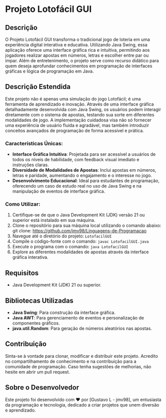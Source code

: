 # Projeto Lotofácil GUI

## Descrição
O Projeto Lotofácil GUI transforma o tradicional jogo de loteria em uma experiência digital interativa e educativa. Utilizando Java Swing, essa aplicação oferece uma interface gráfica rica e intuitiva, permitindo aos jogadores realizar apostas em números, letras e escolher entre par ou ímpar. Além de entretenimento, o projeto serve como recurso didático para quem deseja aprofundar conhecimentos em programação de interfaces gráficas e lógica de programação em Java.

## Descrição Estendida
Este projeto não é apenas uma simulação do jogo Lotofácil; é uma ferramenta de aprendizado e inovação. Através de uma interface gráfica detalhadamente desenvolvida com Java Swing, os usuários podem interagir diretamente com o sistema de apostas, testando sua sorte em diferentes modalidades de jogo. A implementação cuidadosa visa não só fornecer uma experiência de usuário fluida e agradável, mas também introduzir conceitos avançados de programação de forma acessível e prática.

### Características Únicas:
- **Interface Gráfica Intuitiva**: Projetada para ser acessível a usuários de todos os níveis de habilidade, com feedback visual imediato e instruções claras.
- **Diversidade de Modalidades de Apostas**: Inclui apostas em números, letras e paridade, aumentando o engajamento e o interesse no jogo.
- **Desenvolvimento Educacional**: Ideal para estudantes de programação, oferecendo um caso de estudo real no uso de Java Swing e na manipulação de eventos de interface gráfica.

### Como Utilizar:
1. Certifique-se de que o Java Development Kit (JDK) versão 21 ou superior está instalado em sua máquina.
2. Clone o repositório para sua máquina local utilizando o comando abaixo: <br>
git clone: https://github.com/jmv98/Linguagens-de-Programacao
4. Navegue até o diretório do projeto: `LotofacilGUI`
5. Compile o código-fonte com o comando: `javac LotofacilGUI.java`
6. Execute o programa com o comando: `java LotofacilGUI`
7. Explore as diferentes modalidades de apostas através da interface gráfica interativa.

## Requisitos
- Java Development Kit (JDK) 21 ou superior.

## Bibliotecas Utilizadas
- **Java Swing**: Para construção da interface gráfica.
- **Java AWT**: Para gerenciamento de eventos e personalização de componentes gráficos.
- **java.util.Random**: Para geração de números aleatórios nas apostas.

## Contribuição
Sinta-se à vontade para clonar, modificar e distribuir este projeto. Acredito no compartilhamento de conhecimento e na contribuição para a comunidade de programação. Caso tenha sugestões de melhorias, não hesite em abrir um pull request.

## Sobre o Desenvolvedor
Este projeto foi desenvolvido com ❤️ por [Gustavo L - jmv98], um entusiasta da programação e tecnologia, dedicado a criar projetos que unem diversão e aprendizado.
